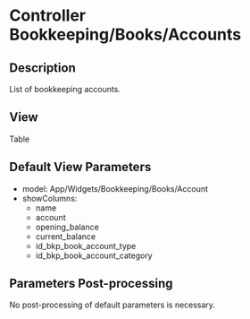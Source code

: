 # Controller Bookkeeping/Books/Accounts

## Description

List of bookkeeping accounts.

## View

Table

## Default View Parameters

* model: App/Widgets/Bookkeeping/Books/Account
* showColumns:
  * name
  * account
  * opening_balance
  * current_balance
  * id_bkp_book_account_type
  * id_bkp_book_account_category

## Parameters Post-processing

No post-processing of default parameters is necessary.
